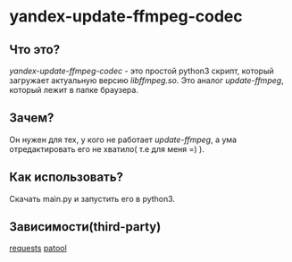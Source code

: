 # yandex-update-ffmpeg-codec
## Что это?

_yandex-update-ffmpeg-codec_ - это простой python3 скрипт, который загружает актуальную версию _libffmpeg.so_. Это аналог _update-ffmpeg_, который лежит в папке браузера.

## Зачем?

Он нужен для тех, у кого не работает _update-ffmpeg_, а ума отредактировать его не хватило( т.е для меня =) ).

## Как использовать?

Скачать main.py и запустить его в python3.

## Зависимости(third-party)

[requests](https://github.com/psf/requests)
[patool](https://github.com/wummel/patool)
